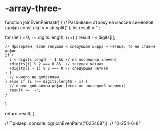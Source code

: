 # -array-three-
function joinEvenPairs(str) {
  // Разбиваем строку на массив символов (цифр)
  const digits = str.split('');
  let result = '';
  
  for (let i = 0; i < digits.length; i++) {
    result += digits[i];
    
    // Проверяем, если текущая и следующая цифра — чётные, то не ставим дефис
    if (
      i < digits.length - 1 && // не последний элемент
      +digits[i] % 2 === 0 &&  // текущая чётная
      +digits[i + 1] % 2 === 0 // следующая чётная
    ) {
      // ничего не добавляем
    } else if (i !== digits.length - 1) {
      // иначе добавляем дефис (если не последний элемент)
      result += '-';
    }
  }
  
  return result;
}

// Пример:
console.log(joinEvenPairs("025468")); // "0-254-6-8"
